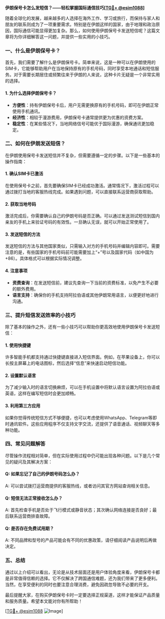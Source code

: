 **伊朗保号卡怎么发短信？——轻松掌握国际通信技巧[[TG💪+ @esim1088](https://t.me/s/esim1088)]**

随着全球化的发展，越来越多的人选择在海外工作、学习或旅行，而保持与家人和朋友的联系则成为了一项重要需求。特别是在伊朗这样的国家，由于地理和政治原因，国际通信可能显得更加复杂。那么，如何使用伊朗保号卡发送短信呢？这篇文章将为你详细解答这一问题，并提供一些实用的小技巧。

### 一、什么是伊朗保号卡？

首先，我们需要了解什么是伊朗保号卡。简单来说，这是一种可以在伊朗使用的SIM卡，它能够帮助用户在当地保持原有的手机号码，同时享受本地通话和短信服务。对于需要长期居住或频繁往来于伊朗的人来说，这种卡片无疑是一个非常实用的选择。

#### 1. 为什么选择伊朗保号卡？
- **方便性**：持有伊朗保号卡后，用户无需更换原有的手机号码，即可在伊朗正常使用手机通讯。
- **经济性**：相较于漫游费用，伊朗保号卡通常提供更为优惠的资费方案。
- **稳定性**：在某些情况下，当地网络信号可能优于国际漫游，确保通讯更加稳定。

### 二、如何在伊朗发送短信？

在伊朗使用保号卡发送短信并不复杂，但需要遵循一定的步骤。以下是一些基本的操作指南：

#### 1. 确认SIM卡已激活
在使用保号卡之前，首先要确保SIM卡已经成功激活。通常情况下，激活过程可以通过拨打当地的客服热线完成。如果遇到问题，可以直接联系运营商获取帮助。

#### 2. 获取当地号码
激活完成后，你需要确认自己的伊朗号码是否正确。可以通过发送测试短信到国内亲友的手机上来验证号码的有效性。一旦确认无误，就可以开始正常使用了。

#### 3. 发送短信的方法
发送短信的方法与其他国家类似，只需输入对方的手机号码并编辑内容即可。需要注意的是，有些国家的手机号码前可能需要加上“+”号以及国家代码（如中国为+86）。具体格式可以根据实际情况调整。

#### 4. 注意事项
- **资费查询**：在发送短信前，建议先查询一下当前的资费标准，以免产生不必要的额外费用。
- **语言支持**：确保你的手机支持阿拉伯语或其他伊朗常用语言，以便更好地进行沟通。

### 三、提升短信发送效率的小技巧

除了基本的操作之外，还有一些小技巧可以帮助你更高效地使用伊朗保号卡发送短信：

#### 1. 使用快捷键
许多智能手机都支持通过快捷键直接进入短信界面。例如，在苹果设备上，你可以长按主屏幕上的电话图标，然后选择“信息”来快速启动短信功能。

#### 2. 设置默认语言
为了减少输入时的语言切换麻烦，可以在手机设置中将默认语言设置为阿拉伯语或英语，这样在编写短信时会更加顺畅。

#### 3. 利用第三方应用
如果你觉得传统短信方式不够便捷，也可以考虑使用WhatsApp、Telegram等即时通讯软件。这些应用程序不仅支持文字交流，还提供了语音通话、视频聊天等多种功能。

### 四、常见问题解答

尽管操作流程相对简单，但在实际使用过程中仍可能出现各种问题。以下是几个常见的疑问及其解决方案：

#### Q: 如果忘记了自己的伊朗号码怎么办？
A: 可以尝试拨打运营商提供的客服热线，或者访问其官方网站查询相关信息。

#### Q: 短信无法正常接收怎么办？
A: 首先检查手机是否处于飞行模式或静音状态；其次确认网络连接是否良好；最后联系运营商排查故障。

#### Q: 是否存在免费试用期？
A: 不同品牌和型号的产品可能会有不同的优惠政策，请仔细阅读产品说明后再做决定。

### 五、总结

通过以上介绍可以看出，无论是从技术层面还是用户体验角度来看，伊朗保号卡都是非常值得信赖的选择。它不仅解决了跨国通信难题，还为我们带来了更多便利。当然，在享受便利的同时也要注意合理消费，避免因疏忽导致不必要的开支。

最后提醒大家，在购买伊朗保号卡时一定要选择正规渠道，这样才能保证产品质量和服务质量。希望本文能对你有所帮助！

[[TG💪+ @esim1088](https://t.me/s/esim1088) ![Image](https://i.postimg.cc/4NQfJmqS/Snipaste-2025-05-13-00-14-12.png)]
